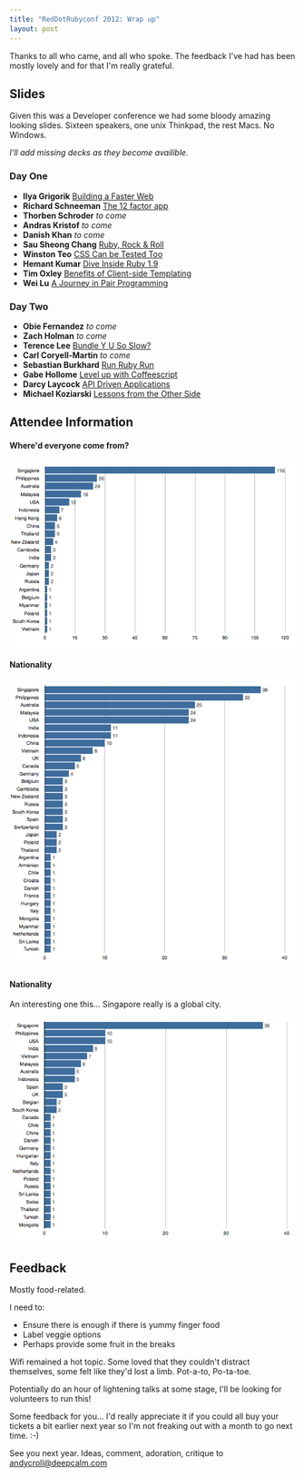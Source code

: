 ```yaml
---
title: "RedDotRubyconf 2012: Wrap up"
layout: post
---
```


Thanks to all who came, and all who spoke. The feedback I've had has been mostly lovely and for that I'm really grateful. 

## Slides

Given this was a Developer conference we had some bloody amazing looking slides.
Sixteen speakers, one unix Thinkpad, the rest Macs. No Windows.

_I'll add missing decks as they become availible._

### Day One

* **Ilya Grigorik** [Building a Faster Web](http://www.igvita.com/slides/2012/reddot-building-faster-web/)
* **Richard Schneeman** [The 12 factor app](https://speakerdeck.com/u/schneems/p/12-factor-app-red-dot-ruby-conf)
* **Thorben Schroder** _to come_
* **Andras Kristof** _to come_
* **Danish Khan** _to come_
* **Sau Sheong Chang** [Ruby, Rock & Roll](http://www.slideshare.net/sausheong/ruby-rock-roll)
* **Winston Teo** [CSS Can be Tested Too](https://speakerdeck.com/u/winston/p/wah-lau-css-can-be-tested-too)
* **Hemant Kumar** [Dive Inside Ruby 1.9](http://hemant-rdrc2012.herokuapp.com/)
* **Tim Oxley** [Benefits of Client-side Templating](http://www.slideshare.net/timoxley/benefits-of-clientside-templating-for-red-dot-ruby)
* **Wei Lu** [A Journey in Pair Programming](http://weilu.github.com/reddot2012/)

### Day Two

* **Obie Fernandez** _to come_
* **Zach Holman** _to come_
* **Terence Lee** [Bundle Y U So Slow?](http://bundle-y-u-so-slow-rdrc2012.herokuapp.com)
* **Carl Coryell-Martin** _to come_
* **Sebastian Burkhard** [Run Ruby Run](http://hasclass.com/post/23470271622/slides-from-my-talk-at-reddotrubyconf-2012)
* **Gabe Hollome** [Level up with Coffeescript](http://avantbard.com/talks/rdrc12/)
* **Darcy Laycock** [API Driven Applications](https://speakerdeck.com/u/sutto/p/api-driven-applications)
* **Michael Koziarski** [Lessons from the Other Side](https://speakerdeck.com/u/nzkoz/p/lessons-from-the-other-side-effectively-contributing-to-open-source)

## Attendee Information

#### Where'd everyone come from?

![Attendee Origins](/images/2012/rdrc-2012-origin.png)

#### Nationality

![Attendee Nationality](/images/2012/rdrc-2012-nationality.png)

#### Nationality

An interesting one this... Singapore really is a global city.

![Attendee Nationality](/images/2012/rdrc-2012-nationality-singapore.png)

## Feedback

Mostly food-related.

I need to:

* Ensure there is enough if there is yummy finger food
* Label veggie options
* Perhaps provide some fruit in the breaks

Wifi remained a hot topic. Some loved that they couldn't distract themselves, some felt like they'd lost a limb. Pot-a-to, Po-ta-toe.

Potentially do an hour of lightening talks at some stage, I'll be looking for volunteers to run this!

Some feedback for you... I'd really appreciate it if you could all buy your tickets a bit earlier next year so I'm not freaking out with a month to go next time. :-)

See you next year. Ideas, comment, adoration, critique to [andycroll@deepcalm.com](mailto:anycroll@deepcalm.com)